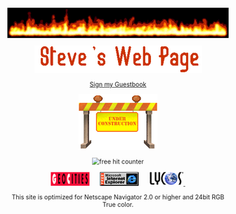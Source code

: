 <p align="center">
  <img src="https://raw.githubusercontent.com/scarabaeus/scarabaeus/main/img/flames.gif" alt="Flames"/>
</p>

<p align="center">
  <img src="https://raw.githubusercontent.com/scarabaeus/scarabaeus/main/img/steve.gif" alt="Steves Web Page"/>
</p>

<p align="center">
  <a href="https://github.com/scarabaeus/scarabaeus/issues">Sign my Guestbook</a>
</p>

<p align="center">
  <img src="https://raw.githubusercontent.com/scarabaeus/scarabaeus/main/img/under-construction.gif" alt="This site is under construction"/>
</p>

<p align="center">
  <img src="https://counter8.stat.ovh/private/freecounterstat.php?c=34g9a9wll2afz3bmwabwqx564buc3ggh" border="0" title="free hit counter" alt="free hit counter">  
</p>

<p align="center"> 
  <a href="https://web.archive.org/web/19961226152953/http://www1.geocities.com/"><img src="https://raw.githubusercontent.com/scarabaeus/scarabaeus/main/img/gc_icon.gif" alt="Geocities"/></a>&nbsp;&nbsp;&nbsp;&nbsp;&nbsp;
  <a href="https://web.archive.org/web/19981205060735/http://microsoft.com/"><img src="https://raw.githubusercontent.com/scarabaeus/scarabaeus/main/img/ie_animat.gif" alt="Best viewed with Internet Explorer"/></a>&nbsp;&nbsp;&nbsp;&nbsp;&nbsp;
  <a href="https://web.archive.org/web/19971211190429/http://www.lycos.com/"><img src="https://raw.githubusercontent.com/scarabaeus/scarabaeus/main/img/lycos.gif" alt="Find it on Lycos]"/>&nbsp;</a>
</p>

<p align="center">
  This site is optimized for Netscape Navigator 2.0 or higher and 24bit RGB True color.
</p>
